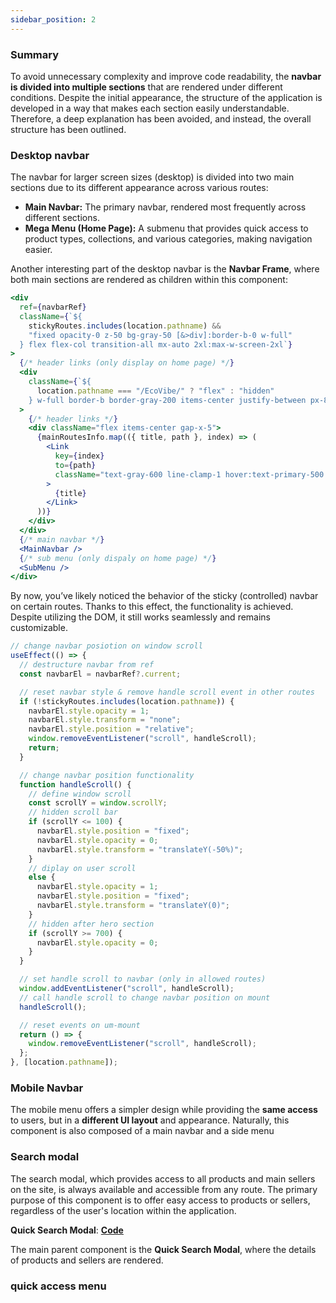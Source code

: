 ```yaml
---
sidebar_position: 2
---
```


### Summary

To avoid unnecessary complexity and improve code readability, the **navbar is divided into multiple sections** that are rendered under different conditions. Despite the initial appearance, the structure of the application is developed in a way that makes each section easily understandable. Therefore, a deep explanation has been avoided, and instead, the overall structure has been outlined.

### Desktop navbar

The navbar for larger screen sizes (desktop) is divided into two main sections due to its different appearance across various routes:

<ul>
  <li><strong>Main Navbar:</strong> The primary navbar, rendered most frequently across different sections.</li>
  <li><strong>Mega Menu (Home Page):</strong> A submenu that provides quick access to product types, collections, and various categories, making navigation easier.</li>
</ul>

Another interesting part of the desktop navbar is the **Navbar Frame**, where both main sections are rendered as children within this component:

```jsx title="jsx of navbar frame"
<div
  ref={navbarRef}
  className={`${
    stickyRoutes.includes(location.pathname) &&
    "fixed opacity-0 z-50 bg-gray-50 [&>div]:border-b-0 w-full"
  } flex flex-col transition-all mx-auto 2xl:max-w-screen-2xl`}
>
  {/* header links (only display on home page) */}
  <div
    className={`${
      location.pathname === "/EcoVibe/" ? "flex" : "hidden"
    } w-full border-b border-gray-200 items-center justify-between px-8 py-2`}
  >
    {/* header links */}
    <div className="flex items-center gap-x-5">
      {mainRoutesInfo.map(({ title, path }, index) => (
        <Link
          key={index}
          to={path}
          className="text-gray-600 line-clamp-1 hover:text-primary-500 transition-all duration-300"
        >
          {title}
        </Link>
      ))}
    </div>
  </div>
  {/* main navbar */}
  <MainNavbar />
  {/* sub menu (only dispaly on home page) */}
  <SubMenu />
</div>
```

By now, you’ve likely noticed the behavior of the sticky (controlled) navbar on certain routes. Thanks to this effect, the functionality is achieved. Despite utilizing the DOM, it still works seamlessly and remains customizable.

```jsx title="use sticky control"
// change navbar posiotion on window scroll
useEffect(() => {
  // destructure navbar from ref
  const navbarEl = navbarRef?.current;

  // reset navbar style & remove handle scroll event in other routes
  if (!stickyRoutes.includes(location.pathname)) {
    navbarEl.style.opacity = 1;
    navbarEl.style.transform = "none";
    navbarEl.style.position = "relative";
    window.removeEventListener("scroll", handleScroll);
    return;
  }

  // change navbar position functionality
  function handleScroll() {
    // define window scroll
    const scrollY = window.scrollY;
    // hidden scroll bar
    if (scrollY <= 100) {
      navbarEl.style.position = "fixed";
      navbarEl.style.opacity = 0;
      navbarEl.style.transform = "translateY(-50%)";
    }
    // diplay on user scroll
    else {
      navbarEl.style.opacity = 1;
      navbarEl.style.position = "fixed";
      navbarEl.style.transform = "translateY(0)";
    }
    // hidden after hero section
    if (scrollY >= 700) {
      navbarEl.style.opacity = 0;
    }
  }

  // set handle scroll to navbar (only in allowed routes)
  window.addEventListener("scroll", handleScroll);
  // call handle scroll to change navbar position on mount
  handleScroll();

  // reset events on um-mount
  return () => {
    window.removeEventListener("scroll", handleScroll);
  };
}, [location.pathname]);
```

### Mobile Navbar

The mobile menu offers a simpler design while providing the **same access** to users, but in a **different UI layout** and appearance. Naturally, this component is also composed of a main navbar and a side menu

### Search modal

The search modal, which provides access to all products and main sellers on the site, is always available and accessible from any route. The primary purpose of this component is to offer easy access to products or sellers, regardless of the user's location within the application.

**Quick Search Modal**: **[Code](https://github.com/its-mohammad-js/EcoVibe/tree/main/src/layout/Navbar/modals/Search%20Modal)**

The main parent component is the **Quick Search Modal**, where the details of products and sellers are rendered.

### quick access menu
